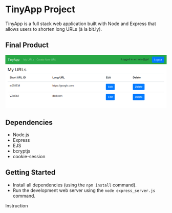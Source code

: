 # TinyApp Project

TinyApp is a full stack web application built with Node and Express that allows users to shorten long URLs (à la bit.ly).

## Final Product

!["urls page"](screenshots/urls.png)

## Dependencies

- Node.js
- Express
- EJS
- bcryptjs
- cookie-session

## Getting Started

- Install all dependencies (using the `npm install` command).
- Run the development web server using the `node express_server.js` command.

Instruction


